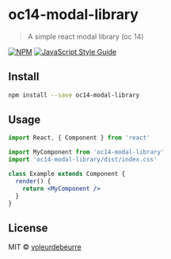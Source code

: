 # oc14-modal-library

> A simple react modal library (oc 14)

[![NPM](https://img.shields.io/npm/v/oc14-modal-library.svg)](https://www.npmjs.com/package/oc14-modal-library) [![JavaScript Style Guide](https://img.shields.io/badge/code_style-standard-brightgreen.svg)](https://standardjs.com)

## Install

```bash
npm install --save oc14-modal-library
```

## Usage

```jsx
import React, { Component } from 'react'

import MyComponent from 'oc14-modal-library'
import 'oc14-modal-library/dist/index.css'

class Example extends Component {
  render() {
    return <MyComponent />
  }
}
```

## License

MIT © [voleurdebeurre](https://github.com/voleurdebeurre)
